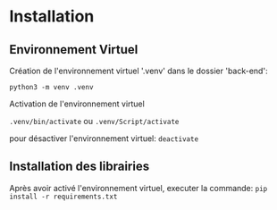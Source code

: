 # Installation

## Environnement Virtuel
Création de l'environnement virtuel '.venv' dans le dossier 'back-end':

`python3 -m venv .venv`

Activation de l'environnement virtuel

`.venv/bin/activate`
ou
`.venv/Script/activate`

pour désactiver l'environnement virtuel:
`deactivate`


## Installation des librairies
Après avoir activé l'environnement virtuel, executer la commande:
`pip install -r requirements.txt`
